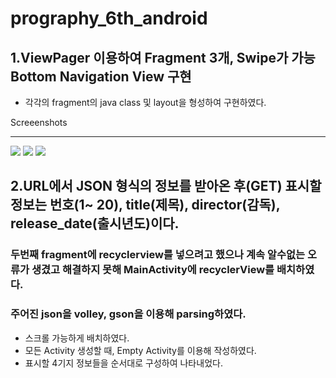 # prography_6th_android


## 1.ViewPager 이용하여 Fragment 3개, Swipe가 가능 Bottom Navigation View 구현

* 각각의 fragment의 java class 및 layout을 형성하여 구현하였다.


Screeenshots
____________

<div>


<img with="200" src="https://user-images.githubusercontent.com/48613533/75983398-d5989300-5f2b-11ea-8483-3899eee6e232.jpeg">

<img with="200" src="https://user-images.githubusercontent.com/48613533/75983453-eba65380-5f2b-11ea-8dbc-175852c75741.jpeg">

<img with="200" src="https://user-images.githubusercontent.com/48613533/75983534-11cbf380-5f2c-11ea-8495-56ee8dd8c691.jpeg">

</div>


## 2.URL에서 JSON 형식의 정보를 받아온 후(GET) 표시할 정보는 번호(1~ 20), title(제목), director(감독), release_date(출시년도)이다.

### 두번째 fragment에 recyclerview를 넣으려고 했으나 계속 알수없는 오류가 생겼고 해결하지 못해 MainActivity에 recyclerView를 배치하였다.
### 주어진 json을 volley, gson을 이용해 parsing하였다.
* 스크롤 가능하게 배치하였다.
* 모든 Activity 생성할 때, Empty Activity를 이용해 작성하였다.
* 표시할 4기지 정보들을 순서대로 구성하여 나타내었다. 

